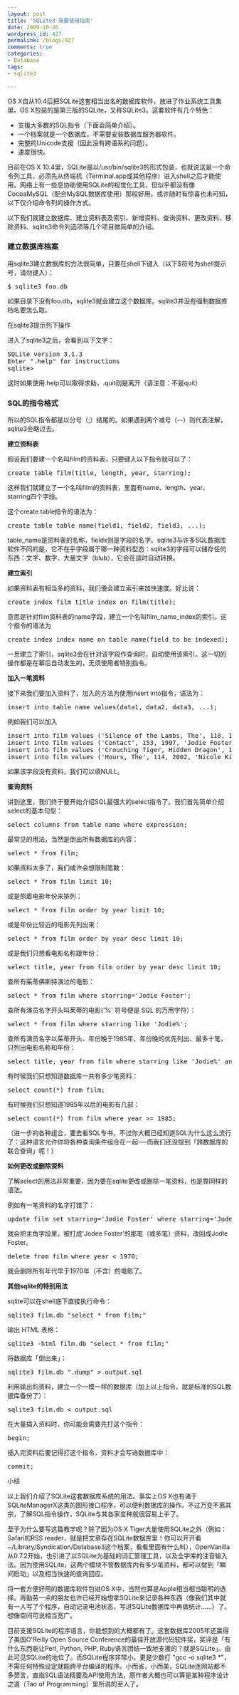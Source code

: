 ```yaml
---
layout: post
title: 'SQLite3 简要使用指南'
date: 2009-10-26
wordpress_id: 427
permalink: /blogs/427
comments: true
categories:
- Database
tags:
- sqlite3

---
```

OS X自从10.4后把SQLite这套相当出名的数据库软件，放进了作业系统工具集里。OS X包装的是第三版的SQLite，又称SQLite3。这套软件有几个特色：
<ul>
	<li>支援大多数的SQL指令（下面会简单介绍）。</li>
	<li>一个档案就是一个数据库。不需要安装数据库服务器软件。</li>
	<li>完整的Unicode支援（因此没有跨语系的问题）。</li>
	<li>速度很快。</li>
</ul>

目前在OS X 10.4里，SQLite是以/usr/bin/sqlite3的形式包装，也就说这是一个命令列工具，必须先从终端机（Terminal.app或其他程序）进入shell之后才能使用。网络上有一些息协助使用SQLite的视觉化工具，但似乎都没有像CocoaMySQL（配合MySQL数据库使用）那般好用。或许随时有惊喜也未可知，以下仅介绍命令列的操作方式。

以下我们就建立数据库、建立资料表及索引、新增资料、查询资料、更改资料、移除资料、sqlite3命令列选项等几个项目做简单的介绍。

### 建立数据库档案

用sqlite3建立数据库的方法很简单，只要在shell下键入（以下$符号为shell提示号，请勿键入）：
<pre class="prettyprint linenums">
$ sqlite3 foo.db
</pre>
如果目录下没有foo.db，sqlite3就会建立这个数据库。sqlite3并没有强制数据库档名要怎么取。

在sqlite3提示列下操作

进入了sqlite3之后，会看到以下文字：

<pre class="prettyprint linenums">
SQLite version 3.1.3
Enter ".help" for instructions
sqlite> 
</pre>
这时如果使用.help可以取得求助，.quit则是离开（请注意：不是quit）

### SQL的指令格式

所以的SQL指令都是以分号（;）结尾的。如果遇到两个减号（--）则代表注解，sqlite3会略过去。

**建立资料表**

假设我们要建一个名叫film的资料表，只要键入以下指令就可以了：
<pre class="prettyprint linenums">
create table film(title, length, year, starring);
</pre>
这样我们就建立了一个名叫film的资料表，里面有name、length、year、starring四个字段。

这个create table指令的语法为：
<pre class="prettyprint linenums">
create table table_name(field1, field2, field3, ...);
</pre>
table_name是资料表的名称，fieldx则是字段的名字。sqlite3与许多SQL数据库软件不同的是，它不在乎字段属于哪一种资料型态：sqlite3的字段可以储存任何东西：文字、数字、大量文字（blub），它会在适时自动转换。

**建立索引**

如果资料表有相当多的资料，我们便会建立索引来加快速度。好比说：
<pre class="prettyprint linenums">
create index film_title_index on film(title);
</pre>
意思是针对film资料表的name字段，建立一个名叫film_name_index的索引。这个指令的语法为
<pre class="prettyprint linenums">
create index index_name on table_name(field_to_be_indexed);
</pre>
一旦建立了索引，sqlite3会在针对该字段作查询时，自动使用该索引。这一切的操作都是在幕后自动发生的，无须使用者特别指令。

**加入一笔资料**

接下来我们要加入资料了，加入的方法为使用insert into指令，语法为：
<pre class="prettyprint linenums">
insert into table_name values(data1, data2, data3, ...);
</pre>
例如我们可以加入

<pre class="prettyprint linenums">
insert into film values ('Silence of the Lambs, The', 118, 1991, 'Jodie Foster');
insert into film values ('Contact', 153, 1997, 'Jodie Foster');
insert into film values ('Crouching Tiger, Hidden Dragon', 120, 2000, 'Yun-Fat Chow');
insert into film values ('Hours, The', 114, 2002, 'Nicole Kidman');
</pre>
如果该字段没有资料，我们可以填NULL。



**查询资料**

讲到这里，我们终于要开始介绍SQL最强大的select指令了。我们首先简单介绍select的基本句型：
<pre class="prettyprint linenums">
select columns from table_name where expression;
</pre>
最常见的用法，当然是倒出所有数据库的内容：
<pre class="prettyprint linenums">
select * from film;
</pre>
如果资料太多了，我们或许会想限制笔数：
<pre class="prettyprint linenums">
select * from film limit 10;
</pre>
或是照着电影年份来排列：
<pre class="prettyprint linenums">
select * from film order by year limit 10;
</pre>
或是年份比较近的电影先列出来：
<pre class="prettyprint linenums">
select * from film order by year desc limit 10;
</pre>
或是我们只想看电影名称跟年份：
<pre class="prettyprint linenums">
select title, year from film order by year desc limit 10;
</pre>
查所有茱蒂佛斯特演过的电影：
<pre class="prettyprint linenums">
select * from film where starring='Jodie Foster';
</pre>
查所有演员名字开头叫茱蒂的电影('%' 符号便是 SQL 的万用字符）：
<pre class="prettyprint linenums">
select * from film where starring like 'Jodie%';
</pre>
查所有演员名字以茱蒂开头、年份晚于1985年、年份晚的优先列出、最多十笔，只列出电影名称和年份：
<pre class="prettyprint linenums">
select title, year from film where starring like 'Jodie%' and year >= 1985 order by year desc limit 10;
</pre>
有时候我们只想知道数据库一共有多少笔资料：
<pre class="prettyprint linenums">
select count(*) from film;
</pre>
有时候我们只想知道1985年以后的电影有几部：
<pre class="prettyprint linenums">
select count(*) from film where year >= 1985;
</pre>
（进一步的各种组合，要去看SQL专书，不过你大概已经知道SQL为什么这么流行了：这种语言允许你将各种查询条件组合在一起──而我们还没提到「跨数据库的联合查询」呢！）

**如何更改或删除资料**

了解select的用法非常重要，因为要在sqlite更改或删除一笔资料，也是靠同样的语法。

例如有一笔资料的名字打错了：
<pre class="prettyprint linenums">
update film set starring='Jodie Foster' where starring='Jodee Foster';
</pre>
就会把主角字段里，被打成'Jodee Foster'的那笔（或多笔）资料，改回成Jodie Foster。
<pre class="prettyprint linenums">
delete from film where year < 1970;
</pre>
就会删除所有年代早于1970年（不含）的电影了。

**其他sqlite的特别用法**

sqlite可以在shell底下直接执行命令：
<pre class="prettyprint linenums">
sqlite3 film.db "select * from film;"
</pre>

输出 HTML 表格：
<pre class="prettyprint linenums">
sqlite3 -html film.db "select * from film;"
</pre>

将数据库「倒出来」：
<pre class="prettyprint linenums">
sqlite3 film.db ".dump" > output.sql
</pre>

利用输出的资料，建立一个一模一样的数据库（加上以上指令，就是标准的SQL数据库备份了）：
<pre class="prettyprint linenums">
sqlite3 film.db < output.sql
</pre>
在大量插入资料时，你可能会需要先打这个指令：
<pre class="prettyprint linenums">
begin;
</pre>

插入完资料后要记得打这个指令，资料才会写进数据库中：
<pre class="prettyprint linenums">
commit;
</pre>

小结

以上我们介绍了SQLite这套数据库系统的用法。事实上OS X也有诸于SQLiteManagerX这类的图形接口程序，可以便利数据库的操作。不过万变不离其宗，了解SQL指令操作，SQLite与其各家变种就很容易上手了。

至于为什么要写这篇教学呢？除了因为OS X Tiger大量使用SQLite之外（例如：Safari的RSS reader，就是把文章存在SQLite数据库里！你可以开开看~/Library/Syndication/Database3这个档案，看看里面有什么料），OpenVanilla从0.7.2开始，也引进了以SQLite为基础的词汇管理工具，以及全字库的注音输入法。因为使用SQLite，这两个模块不管数据库内有多少笔资料，都可以做到「瞬间启动」以及相当快速的查询回应。

将一套方便好用的数据库软件包进OS X中，当然也算是Apple相当相当聪明的选择。再勤劳一点的朋友也许已经开始想拿SQLite来记录各种东西（像我们其中就有一人写了个程序，自动记录电池状态，写进SQLite数据库中再做统计......）了。想像空间可说相当宽广。

目前支援SQLite的程序语言，你能想到的大概都有了。这套数据库2005年还赢得了美国O'Reilly Open Source Conference的最佳开放源代码软件奖，奖评是「有什么东西能让Perl, Python, PHP, Ruby语言团结一致地支援的？就是SQLite」。由此可见SQLite的地位了。而SQLite程序非常小，更是少数打 "gcc -o sqlite3 *"，不需任何特殊设定就能跨平台编译的程序。小而省，小而美，SQLite连网站都不多赘言，直指SQL语法精要及API使用方法，原作者大概也可以算是某种程序设计之道（Tao of Programming）里所说的至人了。
